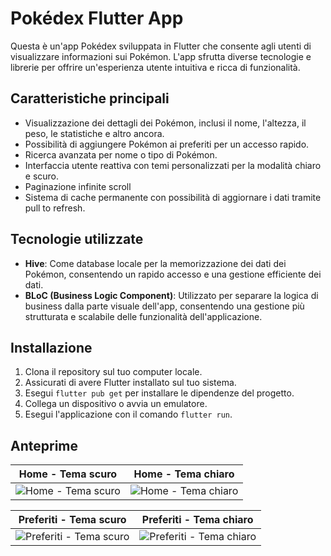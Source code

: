 # Pokédex Flutter App

Questa è un'app Pokédex sviluppata in Flutter che consente agli utenti di visualizzare informazioni sui Pokémon. L'app sfrutta diverse tecnologie e librerie per offrire un'esperienza utente intuitiva e ricca di funzionalità.

## Caratteristiche principali

- Visualizzazione dei dettagli dei Pokémon, inclusi il nome, l'altezza, il peso, le statistiche e altro ancora.
- Possibilità di aggiungere Pokémon ai preferiti per un accesso rapido.
- Ricerca avanzata per nome o tipo di Pokémon.
- Interfaccia utente reattiva con temi personalizzati per la modalità chiaro e scuro.
- Paginazione infinite scroll
- Sistema di cache permanente con possibilità di aggiornare i dati tramite pull to refresh.

## Tecnologie utilizzate

- **Hive**: Come database locale per la memorizzazione dei dati dei Pokémon, consentendo un rapido accesso e una gestione efficiente dei dati.
- **BLoC (Business Logic Component)**: Utilizzato per separare la logica di business dalla parte visuale dell'app, consentendo una gestione più strutturata e scalabile delle funzionalità dell'applicazione.

## Installazione

1. Clona il repository sul tuo computer locale.
2. Assicurati di avere Flutter installato sul tuo sistema.
3. Esegui `flutter pub get` per installare le dipendenze del progetto.
4. Collega un dispositivo o avvia un emulatore.
5. Esegui l'applicazione con il comando `flutter run`.
## Anteprime

| Home - Tema scuro                        | Home - Tema chiaro                        |
| ---------------------------------------- | ----------------------------------------- |
| ![Home - Tema scuro](https://github.com/AleScorrano/Pokedex/assets/108980940/dc353228-7899-47e0-b42f-2e053bd9960f) | ![Home - Tema chiaro](https://github.com/AleScorrano/Pokedex/assets/108980940/b924a2c9-8d24-4831-8cde-5843a2f55deb) |

| Preferiti - Tema scuro                           | Preferiti - Tema chiaro                            |
| ----------------------------------------------- | ------------------------------------------------- |
| ![Preferiti - Tema scuro](https://github.com/AleScorrano/Pokedex/assets/108980940/1f85167a-fbe3-4247-841f-a2c6ca70ef93) | ![Preferiti - Tema chiaro](https://github.com/AleScorrano/Pokedex/assets/108980940/846c2190-c1b8-4bca-94ee-ed9bee48519c) | 
